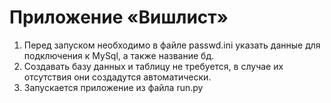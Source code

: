 # Приложение «Вишлист»
1. Перед запуском необходимо в файле passwd.ini указать данные для подключения к MySql, а также название бд.
2. Cоздавать базу данных и таблицу не требуется, в случае их отсутствия они создадутся автоматически.
3. Запускается приложение из файла run.py
